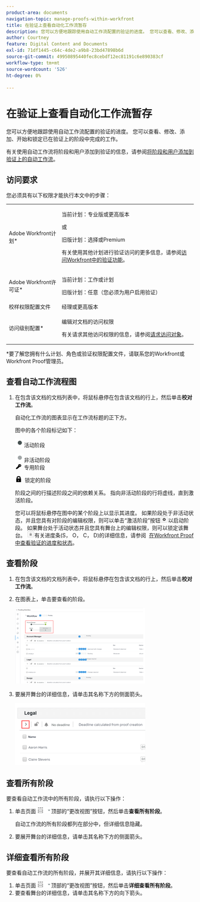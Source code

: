 ```yaml
---
product-area: documents
navigation-topic: manage-proofs-within-workfront
title: 在验证上查看自动化工作流暂存
description: 您可以方便地跟踪使用自动工作流配置的验证的进度。 您可以查看、修改、添加、开始和锁定已在验证上的阶段中完成的工作。
author: Courtney
feature: Digital Content and Documents
exl-id: 71df1445-c64c-4de2-a9b8-23bd47898b6d
source-git-commit: 49950895440fec8cebdf12ec81191c6e890383cf
workflow-type: tm+mt
source-wordcount: '526'
ht-degree: 0%

---
```


# 在验证上查看自动化工作流暂存

您可以方便地跟踪使用自动工作流配置的验证的进度。 您可以查看、修改、添加、开始和锁定已在验证上的阶段中完成的工作。

有关使用自动工作流将阶段和用户添加到验证的信息，请参阅[将阶段和用户添加到验证上的自动工作流](../../../review-and-approve-work/proofing/managing-proofs-within-workfront/add-stages-users-to-automated-workflow-proof.md)。

## 访问要求

您必须具有以下权限才能执行本文中的步骤：

<table style="table-layout:auto"> 
 <col> 
 <col> 
 <tbody> 
  <tr> 
   <td role="rowheader">Adobe Workfront计划*</td> 
   <td> <p>当前计划：专业版或更高版本</p> <p>或</p> <p>旧版计划：选择或Premium</p> <p>有关使用其他计划进行验证访问的更多信息，请参阅<a href="/help/quicksilver/administration-and-setup/manage-workfront/configure-proofing/access-to-proofing-functionality.md" class="MCXref xref">访问Workfront中的验证功能</a>。</p> </td> 
  </tr> 
  <tr> 
   <td role="rowheader">Adobe Workfront许可证*</td> 
   <td> <p>当前计划：工作或计划</p> <p>旧版计划：任意（您必须为用户启用验证）</p> </td> 
  </tr> 
  <tr> 
   <td role="rowheader">校样权限配置文件 </td> 
   <td>经理或更高版本</td> 
  </tr> 
  <tr> 
   <td role="rowheader">访问级别配置*</td> 
   <td> <p>编辑对文档的访问权限</p> <p>有关请求其他访问权限的信息，请参阅<a href="../../../workfront-basics/grant-and-request-access-to-objects/request-access.md" class="MCXref xref">请求访问对象</a>。</p> </td> 
  </tr> 
 </tbody> 
</table>

&#42;要了解您拥有什么计划、角色或验证权限配置文件，请联系您的Workfront或Workfront Proof管理员。

## 查看自动工作流程图

1. 在包含该文档的文档列表中，将鼠标悬停在包含该文档的行上，然后单击&#x200B;**校对工作流**。

   自动化工作流的图表显示在工作流标题的正下方。

   图中的各个阶段标记如下：

   ![dot.png](assets/dot.png)活动阶段

   ![gray_dot.png](assets/grey-dot.png)非活动阶段\
   ![sbw-key-icon.png](assets/sbw-key-icon.png)  专用阶段

   ![sbw-padlock-icon.png](assets/sbw-padlock-icon.png)  锁定的阶段

   阶段之间的行描述阶段之间的依赖关系。 指向非活动阶段的行将虚线，直到激活阶段。

   您可以将鼠标悬停在图中的某个阶段上以显示其进度。 如果阶段处于非活动状态，并且您具有对阶段的编辑权限，则可以单击“激活阶段”按钮![](assets/activate-stage-btn.png)以启动阶段。 如果舞台处于活动状态并且您具有舞台上的编辑权限，则可以锁定该舞台。 ![](assets/lock-stage-btn.png)有关进度条(S， O， C， D)的详细信息，请参阅  [在Workfront Proof中查看验证的进度和状态](../../../workfront-proof/wp-work-proofsfiles/manage-your-work/view-progress-and-status-of-proof.md)。

## 查看阶段

1. 在包含该文档的文档列表中，将鼠标悬停在包含该文档的行上，然后单击&#x200B;**校对工作流**。
1. 在图表上，单击要查看的阶段。

   ![](assets/view-stage-diagram-350x204.png)

1. 要展开舞台的详细信息，请单击其名称下方的侧面箭头。

   ![](assets/stage-details-caret-350x167.png)

## 查看所有阶段

要查看自动工作流中的所有阶段，请执行以下操作：

1. 单击页面![](assets/change-view-btn.png)顶部的“更改视图”按钮，然后单击&#x200B;**查看所有阶段**。

   自动工作流的所有阶段都列在部分中，但详细信息隐藏。

1. 要展开舞台的详细信息，请单击其名称下方的侧面箭头。

## 详细查看所有阶段

要查看自动工作流的所有阶段，并展开其详细信息，请执行以下操作：

1. 单击页面![](assets/change-view-btn.png)顶部的“更改视图”按钮，然后单击&#x200B;**详细查看所有阶段**。
1. 要查看舞台的详细信息，请单击其名称下方的向下箭头。
